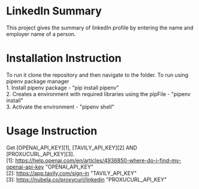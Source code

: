 # LinkedIn Summary
This project gives the summary of linkedIn profile by entering the name and employer name of a person.
# Installation Instruction
To run it clone the repository and then navigate to the folder. To run using pipenv package manager  
    1. Install pipenv package - "pip install pipenv"  
    2. Creates a environment with required libraries using the pipFile - "pipenv install"  
    3. Activate the environment - "pipenv shell"  
# Usage Instruction
Get [OPENAI_API_KEY][1], [TAVILY_API_KEY][2] AND [PROXUCURL_API_KEY][3].  
[1]: https://help.openai.com/en/articles/4936850-where-do-i-find-my-openai-api-key            "OPENAI_API_KEY"  
[2]: https://app.tavily.com/sign-in               "TAVILY_API_KEY"  
[3]: https://nubela.co/proxycurl/linkedin      "PROXUCURL_API_KEY"  